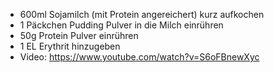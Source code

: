- 600ml Sojamilch (mit Protein angereichert) kurz aufkochen
- 1 Päckchen Pudding Pulver in die Milch einrühren
- 50g Protein Pulver einrühren
- 1 EL Erythrit hinzugeben
- Video: https://www.youtube.com/watch?v=S6oFBnewXyc
